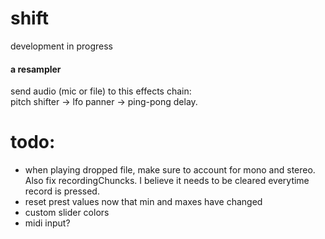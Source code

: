 # shift

development in progress

#### a resampler
send audio (mic or file) to this effects chain:  
pitch shifter -> lfo panner -> ping-pong delay. 



# todo: 
- when playing dropped file, make sure to account for mono and stereo. Also fix recordingChuncks. I believe it needs to be cleared everytime record is pressed.
- reset prest values now that min and maxes have changed
- custom slider colors
- midi input?
